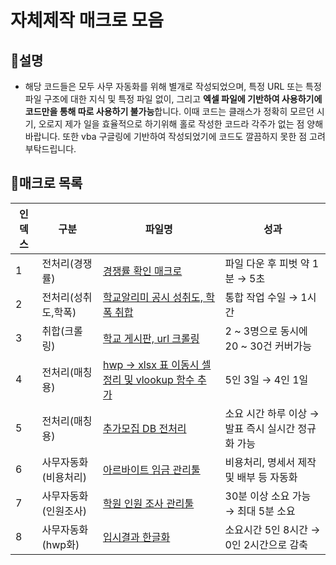# 자체제작 매크로 모음
## 📌설명
- 해당 코드들은 모두 사무 자동화를 위해 별개로 작성되었으며, 특정 URL 또는 특정 파일 구조에 대한 지식 및 특정 파일 없이, 그리고 **엑셀 파일에 기반하여 사용하기에 코드만을 통해 따로 사용하기 불가능**합니다. 이때 코드는 클래스가 정확히 모르던 시기, 오로지 제가 일을 효율적으로 하기위해 홀로 작성한 코드라 각주가 없는 점 양해바랍니다. 또한 vba 구글링에 기반하여 작성되었기에 코드도 깔끔하지 못한 점 고려부탁드립니다.

## 📌매크로 목록
|인덱스|구분|파일명|성과|
|---|---|---|---|
|1|전처리(경쟁률)|[경쟁률 확인 매크로](https://github.com/NeatyNut/Excel_Macro/blob/main/%EB%8D%B0%EC%9D%B4%ED%84%B0%20%EC%B7%A8%ED%95%A9%20%EB%B0%8F%20%EC%A0%84%EC%B2%98%EB%A6%AC%20%EA%B4%80%EB%A0%A8/%EA%B2%BD%EC%9F%81%EB%A5%A0%EC%A1%B0%EC%82%AC/README.md)|파일 다운 후 피벗 약 1분 → 5초|
|2|전처리(성취도,학폭)|[학교알리미 공시 성취도, 학폭 취합](https://github.com/NeatyNut/Excel_Macro/blob/main/%EB%8D%B0%EC%9D%B4%ED%84%B0%20%EC%B7%A8%ED%95%A9%20%EB%B0%8F%20%EC%A0%84%EC%B2%98%EB%A6%AC%20%EA%B4%80%EB%A0%A8/%EC%84%B1%EC%B7%A8%EB%8F%84%2C%20%ED%95%99%ED%8F%AD%20%EC%B7%A8%ED%95%A9%EC%9A%A9/README.md)|통합 작업 수일 → 1시간|
|3|취합(크롤링)|[학교 게시판, url 크롤링](https://github.com/NeatyNut/Excel_Macro/blob/main/%EB%8D%B0%EC%9D%B4%ED%84%B0%20%EC%B7%A8%ED%95%A9%20%EB%B0%8F%20%EC%A0%84%EC%B2%98%EB%A6%AC%20%EA%B4%80%EB%A0%A8/%EC%9B%B9%ED%81%AC%EB%A1%A4%EB%A7%81/README.md)|2 ~ 3명으로 동시에 20 ~ 30건 커버가능|
|4|전처리(매칭용)|[hwp → xlsx 표 이동시 셀 정리 및 vlookup 함수 추가](https://github.com/NeatyNut/Excel_Macro/blob/main/%EB%8D%B0%EC%9D%B4%ED%84%B0%20%EC%B7%A8%ED%95%A9%20%EB%B0%8F%20%EC%A0%84%EC%B2%98%EB%A6%AC%20%EA%B4%80%EB%A0%A8/%EC%9E%90%EB%A3%8C%EC%A7%91%EB%B0%B0%EC%B9%98%EC%A0%90%EB%A7%A4%EC%B9%AD/README.md)|5인 3일 → 4인 1일|
|5|전처리(매칭용)|[추가모집 DB 전처리](https://github.com/NeatyNut/Excel_Macro/blob/main/%EB%8D%B0%EC%9D%B4%ED%84%B0%20%EC%B7%A8%ED%95%A9%20%EB%B0%8F%20%EC%A0%84%EC%B2%98%EB%A6%AC%20%EA%B4%80%EB%A0%A8/%EC%B6%94%EA%B0%80%EB%AA%A8%EC%A7%91/README.md)|소요 시간 하루 이상 → 발표 즉시 실시간 정규화 가능|
|6|사무자동화(비용처리)|[아르바이트 임금 관리툴](https://github.com/NeatyNut/Excel_Macro/blob/main/%EC%95%84%EB%A5%B4%EB%B0%94%EC%9D%B4%ED%8A%B8%20%EB%B9%84%EC%9A%A9%EC%B2%98%EB%A6%AC%20%EA%B4%80%EB%A0%A8/README.md)|비용처리, 명세서 제작 및 배부 등 자동화|
|7|사무자동화(인원조사)|[학원 인원 조사 관리툴](https://github.com/NeatyNut/Excel_Macro/blob/main/%ED%95%99%EC%9B%90%20%EC%9D%B8%EC%9B%90%20%EC%A1%B0%EC%82%AC%20%EA%B4%80%EB%A0%A8/README.md)|30분 이상 소요 가능 → 최대 5분 소요|
|8|사무자동화(hwp화)|[입시결과 한글화](https://github.com/NeatyNut/hwpauto)|소요시간 5인 8시간 → 0인 2시간으로 감축|
